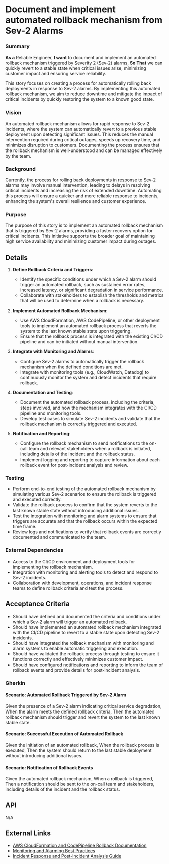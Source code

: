 
# Document and implement automated rollback mechanism from Sev-2 Alarms
### Summary
**As a** Reliable Engineer, **I want** to document and implement an automated rollback mechanism triggered by Severity 2 (Sev-2) alarms, **So That** we can quickly revert to a stable state when critical issues arise, minimizing customer impact and ensuring service reliability.

This story focuses on creating a process for automatically rolling back deployments in response to Sev-2 alarms. By implementing this automated rollback mechanism, we aim to reduce downtime and mitigate the impact of critical incidents by quickly restoring the system to a known good state.

### Vision
An automated rollback mechanism allows for rapid response to Sev-2 incidents, where the system can automatically revert to a previous stable deployment upon detecting significant issues. This reduces the manual intervention required during critical outages, speeds up recovery time, and minimizes disruption to customers. Documenting the process ensures that the rollback mechanism is well-understood and can be managed effectively by the team.

### Background
Currently, the process for rolling back deployments in response to Sev-2 alarms may involve manual intervention, leading to delays in resolving critical incidents and increasing the risk of extended downtime. Automating this process will ensure a quicker and more reliable response to incidents, enhancing the system's overall resilience and customer experience.

### Purpose
The purpose of this story is to implement an automated rollback mechanism that is triggered by Sev-2 alarms, providing a faster recovery option for critical incidents. This initiative supports the broader goal of maintaining high service availability and minimizing customer impact during outages.

## Details
1. **Define Rollback Criteria and Triggers**:
    - Identify the specific conditions under which a Sev-2 alarm should trigger an automated rollback, such as sustained error rates, increased latency, or significant degradation in service performance.
    - Collaborate with stakeholders to establish the thresholds and metrics that will be used to determine when a rollback is necessary.

2. **Implement Automated Rollback Mechanism**:
    - Use AWS CloudFormation, AWS CodePipeline, or other deployment tools to implement an automated rollback process that reverts the system to the last known stable state upon triggering.
    - Ensure that the rollback process is integrated with the existing CI/CD pipeline and can be initiated without manual intervention.

3. **Integrate with Monitoring and Alarms**:
    - Configure Sev-2 alarms to automatically trigger the rollback mechanism when the defined conditions are met.
    - Integrate with monitoring tools (e.g., CloudWatch, Datadog) to continuously monitor the system and detect incidents that require rollback.

4. **Documentation and Testing**:
    - Document the automated rollback process, including the criteria, steps involved, and how the mechanism integrates with the CI/CD pipeline and monitoring tools.
    - Develop test cases to simulate Sev-2 incidents and validate that the rollback mechanism is correctly triggered and executed.

5. **Notification and Reporting**:
    - Configure the rollback mechanism to send notifications to the on-call team and relevant stakeholders when a rollback is initiated, including details of the incident and the rollback status.
    - Implement logging and reporting to capture information about each rollback event for post-incident analysis and review.

### Testing
- Perform end-to-end testing of the automated rollback mechanism by simulating various Sev-2 scenarios to ensure the rollback is triggered and executed correctly.
- Validate the rollback process to confirm that the system reverts to the last known stable state without introducing additional issues.
- Test the integration with monitoring and alarm systems to ensure that triggers are accurate and that the rollback occurs within the expected time frame.
- Review logs and notifications to verify that rollback events are correctly documented and communicated to the team.

### External Dependencies
- Access to the CI/CD environment and deployment tools for implementing the rollback mechanism.
- Integration with monitoring and alerting tools to detect and respond to Sev-2 incidents.
- Collaboration with development, operations, and incident response teams to define rollback criteria and test the process.

## Acceptance Criteria
- Should have defined and documented the criteria and conditions under which a Sev-2 alarm will trigger an automated rollback.
- Should have implemented an automated rollback mechanism integrated with the CI/CD pipeline to revert to a stable state upon detecting Sev-2 incidents.
- Should have integrated the rollback mechanism with monitoring and alarm systems to enable automatic triggering and execution.
- Should have validated the rollback process through testing to ensure it functions correctly and effectively minimizes customer impact.
- Should have configured notifications and reporting to inform the team of rollback events and provide details for post-incident analysis.

### Gherkin
#### Scenario: Automated Rollback Triggered by Sev-2 Alarm
Given the presence of a Sev-2 alarm indicating critical service degradation,
When the alarm meets the defined rollback criteria,
Then the automated rollback mechanism should trigger and revert the system to the last known stable state.

#### Scenario: Successful Execution of Automated Rollback
Given the initiation of an automated rollback,
When the rollback process is executed,
Then the system should return to the last stable deployment without introducing additional issues.

#### Scenario: Notification of Rollback Events
Given the automated rollback mechanism,
When a rollback is triggered,
Then a notification should be sent to the on-call team and stakeholders, including details of the incident and the rollback status.

## API
N/A

## External Links
- [AWS CloudFormation and CodePipeline Rollback Documentation](https://docs.aws.amazon.com/AWSCloudFormation/latest/UserGuide/using-cfn-updating-stacks-rollback-triggers.html)
- [Monitoring and Alarming Best Practices](#)
- [Incident Response and Post-Incident Analysis Guide](#)

